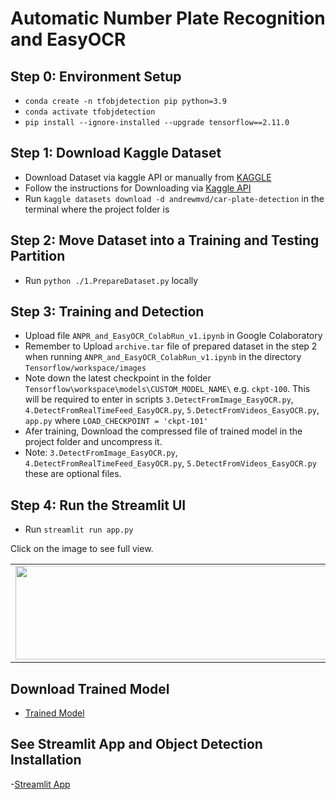 # Automatic Number Plate Recognition and EasyOCR

## Step 0: Environment Setup

- `conda create -n tfobjdetection pip python=3.9`
- `conda activate tfobjdetection`
- `pip install --ignore-installed --upgrade tensorflow==2.11.0`

## Step 1: Download Kaggle Dataset

 - Download Dataset via kaggle API or manually from [KAGGLE](https://www.kaggle.com/datasets/andrewmvd/car-plate-detection)
 - Follow the instructions for Downloading via [Kaggle API](https://www.kaggle.com/docs/api)
 - Run `kaggle datasets download -d andrewmvd/car-plate-detection` in the terminal where the project folder is

## Step 2: Move Dataset into a Training and Testing Partition

- Run `python ./1.PrepareDataset.py` locally

## Step 3: Training and Detection

- Upload file `ANPR_and_EasyOCR_ColabRun_v1.ipynb` in Google Colaboratory
- Remember to Upload `archive.tar` file of prepared dataset in the step 2 when running `ANPR_and_EasyOCR_ColabRun_v1.ipynb` in the directory `Tensorflow/workspace/images`
- Note down the latest checkpoint in the folder `Tensorflow\workspace\models\CUSTOM_MODEL_NAME\` e.g. `ckpt-100`. This will be required to enter in scripts `3.DetectFromImage_EasyOCR.py`, `4.DetectFromRealTimeFeed_EasyOCR.py`, `5.DetectFromVideos_EasyOCR.py`, `app.py` where `LOAD_CHECKPOINT = 'ckpt-101'`
- Afer training, Download the compressed file of trained model in the project folder and uncompress it.
- Note: `3.DetectFromImage_EasyOCR.py`, `4.DetectFromRealTimeFeed_EasyOCR.py`, `5.DetectFromVideos_EasyOCR.py` these are optional files.
 
## Step 4: Run the Streamlit UI
 - Run `streamlit run app.py`
 
 Click on the image to see full view.
 <table style="width:100%">
  <tr>
    <td><img src="https://i.imgur.com/9xqhmps.png" width="500px" height=150px/></td>
    <td><img src="https://i.imgur.com/wVvrsVv.png" width="500px" height=150px/></td>
    <td><img src="https://i.imgur.com/lPeUea7.png" width="500px" height=150px/></td>
   <td><img src="https://i.imgur.com/rhOMFNk.png" width="500px" height=150px/></td>
   </tr>
</table>

## Download Trained Model
- [Trained Model](https://1drv.ms/u/s!AtyOj2mfb9L6pFVGa1l5BX2uqerK?e=zaiCMd)

## See Streamlit App and Object Detection Installation
  -[Streamlit App](https://github.com/mazqoty/Tensorflow-Object-Detection-Installation-and-ANPReasyOCR-Streamlit-App)
 
